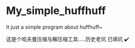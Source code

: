 # My_simple_huffhuff
It just a simple program about huffhuff~

这是个哈夫曼压缩与解压缩工具.....历史老坑  已填坑 :heavy_check_mark:
